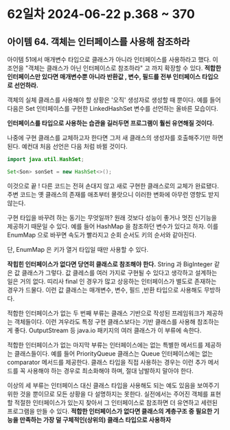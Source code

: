 # 62일차 2024-06-22 p.368 ~ 370

## 아이템 64. 객체는 인터페이스를 사용해 참조하라

아이템 51에서 매개변수 타입으로 클래스가 아니라 인터페이스를 사용하라고 했다. 이 조언을 "객체는 클래스가 아닌 인터페이스로 참조하라" 고 까지
확장할 수 있다. 
**적합한 인터페이스만 있다면 매개변수뿐 아니라 반환값 , 변수, 필드를 전부 인터페이스 타입으로 선언하라.**

객체의 실체 클래스를 사용해야 할 상황은 '오직' 생성자로 생성할 때 뿐이다. 
예를 들어 다음은 Set 인터페이스를 구현한 LinkedHashSet 변수를 선언하는 올바른 모습이다.


**인터페이스를 타입으로 사용하는 습관을 길러두면 프로그램이 훨씬 유연해질 것이다.**

나중에 구현 클래스를 교체하고자 한다면 그저 새 클래스의 생성자를 호출해주기만 하면 된다. 
예컨대 처음 선언은 다음 처럼 바뀔 것이다.

```java
import java.util.HashSet;

Set<Son> sonSet = new HashSet<>();
```

이것으로 끝 ! 다른 코드는 전혀 손대지 않고 새로 구현한 클래스로의 교체가 완료됐다. 
주변 코드는 옛 클래스의 존재를 애초부터 몰랏으니 이러한 변화에 아무런 영향도 받지 않는다.

구현 타입을 바꾸려 하는 동기는 무엇일까? 원래 것보다 성능이 좋거나 멋진 신기능을 제공하기 때문일 수 있다.
예를 들어 HashMap 을 참조하던 변수가 있다고 하자. 이를 EnumMap 으로 바꾸면 속도가 빨라지고 순회 순서도 키의 순서와 같아진다.

단, EnumMap 은 키가 열거 타입일 때만 사용할 수 있다.

**작힙힌 인터페이스가 없다면 당연히 클래스로 참조해야 한다.**
String 과 BigInteger 같은 값 클래스가 그렇다. 값 클레스를 여러 가지로 구현될 수 있다고 생각하고 설계하는 일은 거의 없다. 
띠리사 final 인 경우가 많고 상응하는 인터페이스가 별도로 존재하는 경우가 드물다. 이런 값 클래스는 매개변수, 변수, 필드 ,반환 타입으로
사용해도 무방하다. 

적합한 인터페이스가 없는 두 번째 부류는 클래스 기반으로 작성된 프레임워크가 제공하는 객체들이다.
이런 겨우라도 특정 구현 클래스보다는 기반 클래스를 사용해 참조하는 게 좋다. 
OutputStream 등 java.io 패키지의 여러 클래스가 이 부류에 속한다.

적합한 인터페이스가 없는 마지막 부류는 인터페이스에는 없는 특별한 메서드를 제공하는 클래스들이다.
예를 들어 PriorityQueue 클래스는 Queue 인터페이스에는 없는 comparator 메서드를 제공한다. 클래스 타입을 직접 사용하는 
경우는 이런 추가 메서드를 꼭 사용해야 하는 경우로 최소화해야 하며, 절대 남발하지 말아야 한다. 

이상의 세 부류는 인터페이스 대신 클래스 타입을 사용해도 되는 예도 있음을 보여주기 위한 것을 뿐이므로 모든 상황을 다 설명하지는 못한다. 
실전에서는 주어진 객체를 표현할 적절한 인터페이스가 있는지 찾아서 그 인터페이스로 참조하면 더 유연하고 세련된 프로그램을 만들 수 있다.
**적합한 인터페이스가 없다면 클래스의 계층구조 중 필요한 기능을 만족하는 가장 덜 구체적인(상위의) 클래스 타입으로 사용하자**

